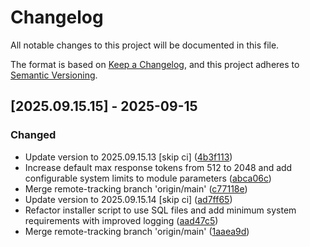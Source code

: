 # Changelog

All notable changes to this project will be documented in this file.

The format is based on [Keep a Changelog](https://keepachangelog.com/en/1.0.0/),
and this project adheres to [Semantic Versioning](https://semver.org/spec/v2.0.0.html).

## [2025.09.15.15] - 2025-09-15

### Changed

* Update version to 2025.09.15.13 [skip ci] ([4b3f113](https://github.com/N6REJ/bears_aichatbot/commit/4b3f113))
* Increase default max response tokens from 512 to 2048 and add configurable system limits to module parameters ([abca06c](https://github.com/N6REJ/bears_aichatbot/commit/abca06c))
* Merge remote-tracking branch 'origin/main' ([c77118e](https://github.com/N6REJ/bears_aichatbot/commit/c77118e))
* Update version to 2025.09.15.14 [skip ci] ([ad7ff65](https://github.com/N6REJ/bears_aichatbot/commit/ad7ff65))
* Refactor installer script to use SQL files and add minimum system requirements with improved logging ([aad47c5](https://github.com/N6REJ/bears_aichatbot/commit/aad47c5))
* Merge remote-tracking branch 'origin/main' ([1aaea9d](https://github.com/N6REJ/bears_aichatbot/commit/1aaea9d))

